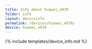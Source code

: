 ```yaml
---
title: Info about huawei_e970
folder: info
layout: deviceinfo
permalink: /devices/huawei_e970/
device: huawei_e970
---
```

{% include templates/device_info.md %}
